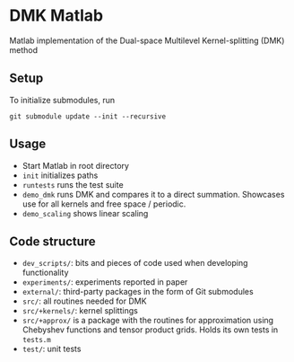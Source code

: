 # DMK Matlab
Matlab implementation of the Dual-space Multilevel Kernel-splitting (DMK) method

## Setup

To initialize submodules, run
```
git submodule update --init --recursive
```

## Usage

* Start Matlab in root directory
* `init` initializes paths
* `runtests` runs the test suite
* `demo_dmk` runs DMK and compares it to a direct summation. Showcases use for all kernels and free space / periodic.
* `demo_scaling` shows linear scaling

## Code structure

* `dev_scripts/`: bits and pieces of code used when developing functionality
* `experiments/`: experiments reported in paper
* `external/`: third-party packages in the form of Git submodules
* `src/`: all routines needed for DMK
* `src/+kernels/`: kernel splittings
* `src/+approx/` is a package with the routines for approximation using Chebyshev functions and tensor product grids. Holds its own tests in `tests.m`
* `test/`: unit tests

